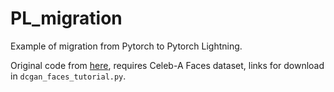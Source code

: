 # PL_migration
 Example of migration from Pytorch to Pytorch Lightning. 


Original code from [here](https://github.com/pytorch/tutorials/blob/master/beginner_source/dcgan_faces_tutorial.py), 
 requires Celeb-A Faces dataset, links for download in `dcgan_faces_tutorial.py`. 
